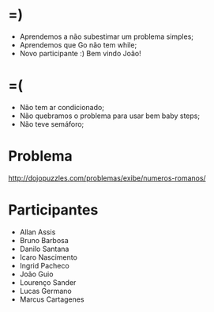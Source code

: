 =)
==

- Aprendemos a não subestimar um problema simples;
- Aprendemos que Go não tem while;
- Novo participante :) Bem vindo João!

=(
==

- Não tem ar condicionado;
- Não quebramos o problema para usar bem baby steps;
- Não teve semáforo;

Problema
========

http://dojopuzzles.com/problemas/exibe/numeros-romanos/

Participantes
=============

- Allan Assis
- Bruno Barbosa
- Danilo Santana
- Icaro Nascimento
- Ingrid Pacheco
- João Guio
- Lourenço Sander
- Lucas Germano
- Marcus Cartagenes